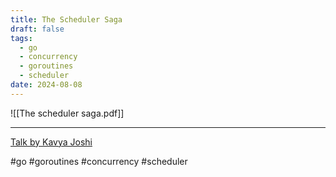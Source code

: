 ```yaml
---
title: The Scheduler Saga
draft: false
tags:
  - go
  - concurrency
  - goroutines
  - scheduler
date: 2024-08-08
---
```


![[The scheduler saga.pdf]]

---

[Talk by Kavya Joshi](https://www.youtube.com/watch?v=YHRO5WQGh0k)

#go #goroutines #concurrency #scheduler

